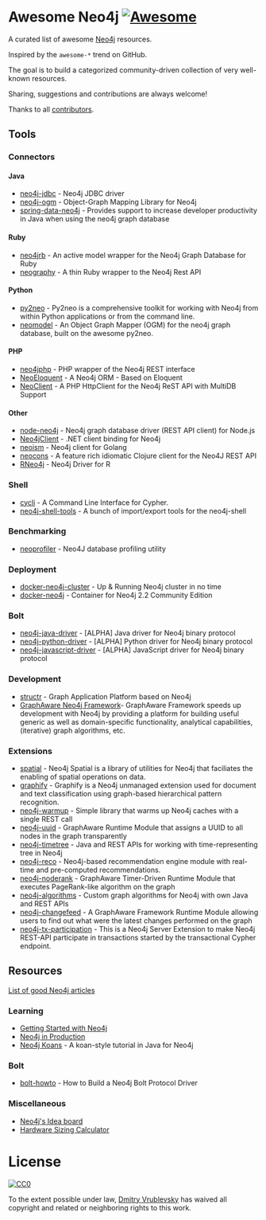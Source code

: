 # Awesome Neo4j [![Awesome](https://cdn.rawgit.com/sindresorhus/awesome/d7305f38d29fed78fa85652e3a63e154dd8e8829/media/badge.svg)](https://github.com/sindresorhus/awesome)

A curated list of awesome [Neo4j](http://neo4j.com/) resources.

Inspired by the `awesome-*` trend on GitHub.

The goal is to build a categorized community-driven collection of very well-known resources.

Sharing, suggestions and contributions are always welcome!

Thanks to all [contributors](https://github.com/FylmTM/awesome-neo4j/graphs/contributors).

## Tools

### Connectors

#### Java

- [neo4j-jdbc](https://github.com/neo4j-contrib/neo4j-jdbc) - Neo4j JDBC driver
- [neo4j-ogm](https://github.com/neo4j/neo4j-ogm) - Object-Graph Mapping Library for Neo4j
- [spring-data-neo4j](https://github.com/spring-projects/spring-data-neo4j) - Provides support to increase developer productivity in Java when using the neo4j graph database

#### Ruby

- [neo4jrb](https://github.com/neo4jrb/neo4j) - An active model wrapper for the Neo4j Graph Database for Ruby
- [neography](https://github.com/maxdemarzi/neography) - A thin Ruby wrapper to the Neo4j Rest API

#### Python

- [py2neo](https://github.com/nigelsmall/py2neo) - Py2neo is a comprehensive toolkit for working with Neo4j from within Python applications or from the command line.
- [neomodel](https://github.com/robinedwards/neomodel) - An Object Graph Mapper (OGM) for the neo4j graph database, built on the awesome py2neo.

#### PHP

- [neo4jphp](https://github.com/jadell/neo4jphp) - PHP wrapper of the Neo4j REST interface
- [NeoEloquent](https://github.com/Vinelab/NeoEloquent) - A Neo4j ORM - Based on Eloquent
- [NeoClient](https://github.com/neoxygen/neo4j-neoclient) - A PHP HttpClient for the Neo4j ReST API with MultiDB Support

#### Other

- [node-neo4j](https://github.com/thingdom/node-neo4j) - Neo4j graph database driver (REST API client) for Node.js
- [Neo4jClient](https://github.com/Readify/Neo4jClient) - .NET client binding for Neo4j
- [neoism](https://github.com/jmcvetta/neoism) - Neo4j client for Golang
- [neocons](https://github.com/michaelklishin/neocons) - A feature rich idiomatic Clojure client for the Neo4J REST API
- [RNeo4j](https://github.com/nicolewhite/RNeo4j) - Neo4j Driver for R

### Shell

- [cycli](https://github.com/nicolewhite/cycli) - A Command Line Interface for Cypher.
- [neo4j-shell-tools](https://github.com/jexp/neo4j-shell-tools) - A bunch of import/export tools for the neo4j-shell

### Benchmarking

- [neoprofiler](https://github.com/moxious/neoprofiler) - Neo4J database profiling utility

### Deployment

- [docker-neo4j-cluster](https://github.com/ekino/docker-neo4j-cluster) - Up & Running Neo4j cluster in no time
- [docker-neo4j](https://github.com/neo4j-contrib/docker-neo4j) - Container for Neo4j 2.2 Community Edition

### Bolt

- [neo4j-java-driver](https://github.com/neo4j/neo4j-java-driver) - [ALPHA] Java driver for Neo4j binary protocol
- [neo4j-python-driver](https://github.com/neo4j/neo4j-python-driver) - [ALPHA] Python driver for Neo4j binary protocol
- [neo4j-javascript-driver](https://github.com/neo4j/neo4j-javascript-driver) - [ALPHA] JavaScript driver for Neo4j binary protocol

### Development

- [structr](https://github.com/structr/structr) - Graph Application Platform based on Neo4j
- [GraphAware Neo4j Framework](https://github.com/graphaware/neo4j-framework)- GraphAware Framework speeds up development with Neo4j by providing a platform for building useful generic as well as domain-specific functionality, analytical capabilities, (iterative) graph algorithms, etc.

### Extensions

- [spatial](https://github.com/neo4j-contrib/spatial) - Neo4j Spatial is a library of utilities for Neo4j that faciliates the enabling of spatial operations on data.
- [graphify](https://github.com/Graphify/graphify) - Graphify is a Neo4j unmanaged extension used for document and text classification using graph-based hierarchical pattern recognition.
- [neo4j-warmup](https://github.com/graphaware/neo4j-warmup) - Simple library that warms up Neo4j caches with a single REST call
- [neo4j-uuid](https://github.com/graphaware/neo4j-uuid) - GraphAware Runtime Module that assigns a UUID to all nodes in the graph transparently
- [neo4j-timetree](https://github.com/graphaware/neo4j-timetree) - Java and REST APIs for working with time-representing tree in Neo4j
- [neo4j-reco](https://github.com/graphaware/neo4j-reco) - Neo4j-based recommendation engine module with real-time and pre-computed recommendations.
- [neo4j-noderank](https://github.com/graphaware/neo4j-noderank) - GraphAware Timer-Driven Runtime Module that executes PageRank-like algorithm on the graph
- [neo4j-algorithms](https://github.com/graphaware/neo4j-algorithms) - Custom graph algorithms for Neo4j with own Java and REST APIs
- [neo4j-changefeed](https://github.com/graphaware/neo4j-changefeed) - A GraphAware Framework Runtime Module allowing users to find out what were the latest changes performed on the graph
- [neo4j-tx-participation](https://github.com/jexp/neo4j-tx-participation) - This is a Neo4j Server Extension to make Neo4j REST-API participate in transactions started by the transactional Cypher endpoint.

## Resources

[List of good Neo4j articles](ARTICLES.md)

### Learning

- [Getting Started with Neo4j](http://neo4j.com/graphacademy/online-course/)
- [Neo4j in Production](http://neo4j.com/graphacademy/online-course-prod/)
- [Neo4j Koans](https://github.com/jimwebber/neo4j-tutorial) - A koan-style tutorial in Java for Neo4j

### Bolt

- [bolt-howto](https://github.com/nigelsmall/bolt-howto) - How to Build a Neo4j Bolt Protocol Driver

### Miscellaneous

- [Neo4j's Idea board](https://trello.com/b/2zFtvDnV/public-idea-board)
- [Hardware Sizing Calculator](http://neo4j.com/hardware-sizing-calculator)

# License

[![CC0](http://i.creativecommons.org/p/zero/1.0/88x31.png)](http://creativecommons.org/publicdomain/zero/1.0/)

To the extent possible under law, [Dmitry Vrublevsky](https://github.com/FylmTM) has waived all copyright and related or neighboring rights to this work.
